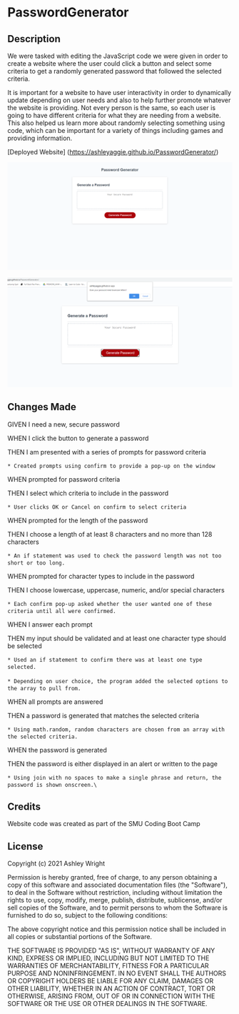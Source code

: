 # PasswordGenerator

## Description

We were tasked with editing the JavaScript code we were given in order to create a website where the user could click a button and select some criteria to get a randomly generated password that followed the selected criteria.

It is important for a website to have user interactivity in order to dynamically update depending on user needs and also to help further promote whatever the website is providing. Not every person is the same, so each user is going to have different criteria for what they are needing from a website. This also helped us learn more about randomly selecting something using code, which can be important for a variety of things including games and providing information.

[Deployed Website] (https://ashleyaggie.github.io/PasswordGenerator/)

![Picture of the website default](/assets/images/website.png)

![Picture of the website during a confirm](/assets/images/website2.png)

## Changes Made

GIVEN I need a new, secure password

WHEN I click the button to generate a password

THEN I am presented with a series of prompts for password criteria

    * Created prompts using confirm to provide a pop-up on the window

WHEN prompted for password criteria

THEN I select which criteria to include in the password

    * User clicks OK or Cancel on confirm to select criteria

WHEN prompted for the length of the password

THEN I choose a length of at least 8 characters and no more than 128 characters

    * An if statement was used to check the password length was not too short or too long.

WHEN prompted for character types to include in the password

THEN I choose lowercase, uppercase, numeric, and/or special characters

    * Each confirm pop-up asked whether the user wanted one of these criteria until all were confirmed.

WHEN I answer each prompt

THEN my input should be validated and at least one character type should be selected

    * Used an if statement to confirm there was at least one type selected.

    * Depending on user choice, the program added the selected options to the array to pull from.

WHEN all prompts are answered

THEN a password is generated that matches the selected criteria

    * Using math.random, random characters are chosen from an array with the selected criteria.

WHEN the password is generated

THEN the password is either displayed in an alert or written to the page

    * Using join with no spaces to make a single phrase and return, the password is shown onscreen.\

## Credits

Website code was created as part of the SMU Coding Boot Camp

## License

Copyright (c) 2021 Ashley Wright

Permission is hereby granted, free of charge, to any person obtaining a copy
of this software and associated documentation files (the "Software"), to deal
in the Software without restriction, including without limitation the rights
to use, copy, modify, merge, publish, distribute, sublicense, and/or sell
copies of the Software, and to permit persons to whom the Software is
furnished to do so, subject to the following conditions:

The above copyright notice and this permission notice shall be included in all
copies or substantial portions of the Software.

THE SOFTWARE IS PROVIDED "AS IS", WITHOUT WARRANTY OF ANY KIND, EXPRESS OR
IMPLIED, INCLUDING BUT NOT LIMITED TO THE WARRANTIES OF MERCHANTABILITY,
FITNESS FOR A PARTICULAR PURPOSE AND NONINFRINGEMENT. IN NO EVENT SHALL THE
AUTHORS OR COPYRIGHT HOLDERS BE LIABLE FOR ANY CLAIM, DAMAGES OR OTHER
LIABILITY, WHETHER IN AN ACTION OF CONTRACT, TORT OR OTHERWISE, ARISING FROM,
OUT OF OR IN CONNECTION WITH THE SOFTWARE OR THE USE OR OTHER DEALINGS IN THE
SOFTWARE.